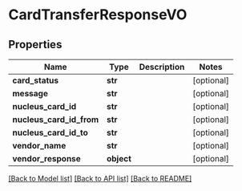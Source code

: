 # CardTransferResponseVO

## Properties
Name | Type | Description | Notes
------------ | ------------- | ------------- | -------------
**card_status** | **str** |  | [optional] 
**message** | **str** |  | [optional] 
**nucleus_card_id** | **str** |  | [optional] 
**nucleus_card_id_from** | **str** |  | [optional] 
**nucleus_card_id_to** | **str** |  | [optional] 
**vendor_name** | **str** |  | [optional] 
**vendor_response** | **object** |  | [optional] 

[[Back to Model list]](../README.md#documentation-for-models) [[Back to API list]](../README.md#documentation-for-api-endpoints) [[Back to README]](../README.md)


